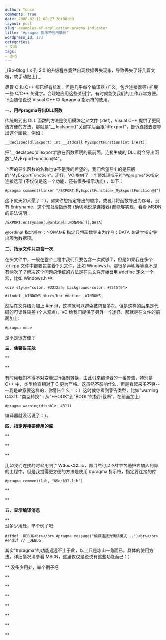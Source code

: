 ```yaml
---
author: Yonsm
comments: true
date: 2006-02-11 08:27:20+00:00
layout: post
slug: examples-of-application-pragma-indicator
title: '#pragma 指示符应用举例'
wordpress_id: 173
categories:
- 文档
tags:
- 技巧
---
```


_[Bo-Blog 1.x 到 2.0 的升级程序竟然出现数据丢失现象，导致丢失了好几篇文档，故手动贴上] _  


  
尽管 C 和 C++ 都已经有标准，但是几乎每个编译器 (广义，包含连接器等) 扩展一些 C/C++ 关键字。合理地应用这些关键字，有时候能使我们的工作非常方便。下面随便说说 Visual C++ 中 #pragma 指示符的使用。

<!-- more -->  


**一、用#pragma导出DLL函数**

  


传统的到出 DLL 函数的方法是使用模块定义文件 (.def)，Visual C++ 提供了更简洁方便的方法，那就是"__declspec()"关键字后面跟"dllexport"，告诉连接去要导出这个函数，例如：

  
  

    
    __declspec(dllexport) int __stdcall MyExportFunction(int iTest);

  


把"__declspec(dllexport)"放在函数声明的最前面，连接生成的 DLL 就会导出函数"_MyExportFunction@4"。

  


上面的导出函数的名称也许不是我的希望的，我们希望导出的是原版的"MyExportFunction"。还好，VC 提供了一个预处理指示符"#pragma"来指定连接选项 (不仅仅是这一个功能，还有很多指示功能) ，如下：

  
  

    
    #pragma comment(linker,"/EXPORT:MyExportFunction=_MyExportFunction@4")

  


这下就天如人愿了：）。如果你想指定导出的顺序，或者只将函数导出为序号，没有 Entryname，这个预处理指示符 (确切地说是连接器) 都能够实现，看看 MSDN 的语法说明：

  
  

    
    /EXPORT:entryname[,@ordinal[,NONAME]][,DATA]

  


@ordinal 指定顺序；NONAME 指定只将函数导出为序号；DATA 关键字指定导出项为数据项。

  


**二、指示文件只包含一次**

  


在头文件中，一般在整个工程中我们只要包含一次就够了，但是如果我在多个 .c/.cpp 文件中都要包含着个头文件，比如 Windows.h，那很多声明等等岂不是有两次了？解决这个问题的传统的方法是在头文件开始出用 #define 定义一个宏，比如 Windows.h 中:  


  

    
    <div style="color: #2222aa; background-color: #f5f5f0"> 
    
    #ifndef _WINDOWS_<br></br> #define _WINDOWS_

  
  
  


  然后在文件结为加上 #endif，这样就可以避免被包含多次。但是这样的后果是代码的可读性较差 (个人观点)，VC 给我们提供了另外一个途径，那就是在文件的前面加上:

  
  
  
  
  
  

    
    #pragma once

  
  
  
  
  


   是不是很方便？

  
  
  
  
  


**三、使警告无效**

  


**  


**  
  


   有时候我们不得不对变量进行强制转换，由此引来编译器的一番警告，特别是 C++ 中，类型检查相对于 C 更为严格。这虽然不影响什么，但是看起来多不爽----我是故意要这样的，你警告什么！：）这时候你看到警告类型，比如"warning C4311: "类型转换" : 从"HHOOK"到"BOOL"的指针截断"，在前面加上:

  
  
  
  
  
  

    
    #pragma warning(disable: 4311)

  
  
  


  编译器就没话说了：）。

  
  
  
  
  


**四、指定连接要使用的库**

  


**  


**  


**  
  


   比如我们连接的时候用到了 WSock32.lib，你当然可以不辞辛苦地把它加入到你的工程中。但是我觉得更方便的方法是使用 #pragma 指示符，指定要连接的库:

  
  
  
  
  

    
    #pragma comment(lib, "WSock32.lib")

  
  
  


**  


**  


**五、显示编译消息**

  


**  
    没多少用处，举个例子吧:  
  
  
  
  
  

    
    #ifdef _DEBUG<br></br> #pragma message("编译连接为调试模式...")<br></br> #endif // _DEBUG

  
  
  


  其实"#pragma"的功能远远不止于此，以上只是冰山一角而已。具体的使用方法，详细情况清参看 MSDN，这里仅仅是说说有这些功能而已：） 

  
  
**    没多少用处，举个例子吧:

**

**

**

**

**

**

**
